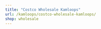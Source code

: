 ```yaml
---
title: "Costco Wholesale Kamloops"
url: /kamloops/costco-wholesale-kamloops/
shop: wholesale
---
```

